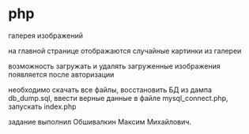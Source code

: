 # php

галерея изображений

на главной странице отображаются случайные картинки из галереи

возможность загружать и удалять загруженные изображения появляется после авторизации

необходимо скачать все файлы, восстановить БД из дампа db_dump.sql, ввести верные данные в файле mysql_connect.php, запускать index.php

задание выполнил Обшивалкин Максим Михайлович.
